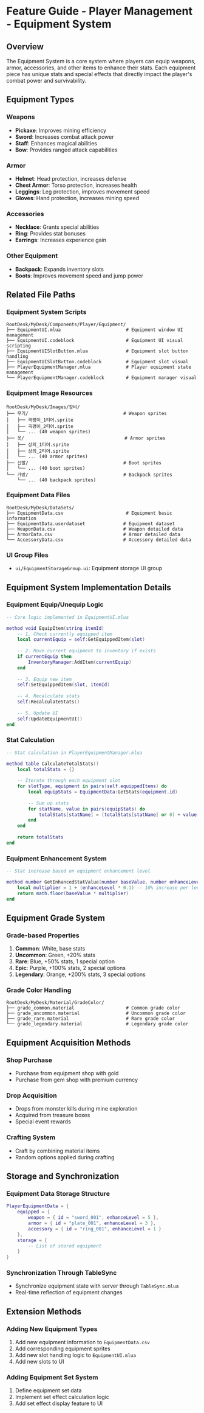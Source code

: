 # Feature Guide - Player Management - Equipment System

## Overview
The Equipment System is a core system where players can equip weapons, armor, accessories, and other items to enhance their stats. Each equipment piece has unique stats and special effects that directly impact the player's combat power and survivability.

## Equipment Types

### Weapons
- **Pickaxe**: Improves mining efficiency
- **Sword**: Increases combat attack power
- **Staff**: Enhances magical abilities
- **Bow**: Provides ranged attack capabilities

### Armor
- **Helmet**: Head protection, increases defense
- **Chest Armor**: Torso protection, increases health  
- **Leggings**: Leg protection, improves movement speed
- **Gloves**: Hand protection, increases mining speed

### Accessories
- **Necklace**: Grants special abilities
- **Ring**: Provides stat bonuses
- **Earrings**: Increases experience gain

### Other Equipment
- **Backpack**: Expands inventory slots
- **Boots**: Improves movement speed and jump power

## Related File Paths

### Equipment System Scripts
```
RootDesk/MyDesk/Components/Player/Equipment/
├── EquipmentUI.mlua                        # Equipment window UI management
├── EquipmentUI.codeblock                   # Equipment UI visual scripting
├── EquipmentUISlotButton.mlua              # Equipment slot button handling
├── EquipmentUISlotButton.codeblock         # Equipment slot visual
├── PlayerEquipmentManager.mlua             # Player equipment state management
└── PlayerEquipmentManager.codeblock        # Equipment manager visual
```

### Equipment Image Resources
```
RootDesk/MyDesk/Images/장비/
├── 무기/                                   # Weapon sprites
│   ├── 곡괭이_1티어.sprite
│   ├── 곡괭이_2티어.sprite
│   └── ... (40 weapon sprites)
├── 옷/                                     # Armor sprites  
│   ├── 상의_1티어.sprite
│   ├── 상의_2티어.sprite
│   └── ... (40 armor sprites)
├── 신발/                                   # Boot sprites
│   └── ... (40 boot sprites)
└── 가방/                                   # Backpack sprites
    └── ... (40 backpack sprites)
```

### Equipment Data Files
```
RootDesk/MyDesk/DataSets/
├── EquipmentData.csv                       # Equipment basic information
├── EquipmentData.userdataset              # Equipment dataset
├── WeaponData.csv                         # Weapon detailed data
├── ArmorData.csv                          # Armor detailed data
└── AccessoryData.csv                      # Accessory detailed data
```

### UI Group Files
- `ui/EquipmentStorageGroup.ui`: Equipment storage UI group

## Equipment System Implementation Details

### Equipment Equip/Unequip Logic
```lua
-- Core logic implemented in EquipmentUI.mlua

method void EquipItem(string itemId)
    -- 1. Check currently equipped item
    local currentEquip = self:GetEquippedItem(slot)
    
    -- 2. Move current equipment to inventory if exists
    if currentEquip then
        InventoryManager:AddItem(currentEquip)
    end
    
    -- 3. Equip new item
    self:SetEquippedItem(slot, itemId)
    
    -- 4. Recalculate stats
    self:RecalculateStats()
    
    -- 5. Update UI
    self:UpdateEquipmentUI()
end
```

### Stat Calculation
```lua
-- Stat calculation in PlayerEquipmentManager.mlua

method table CalculateTotalStats()
    local totalStats = {}
    
    -- Iterate through each equipment slot
    for slotType, equipment in pairs(self.equippedItems) do
        local equipStats = EquipmentData:GetStats(equipment.id)
        
        -- Sum up stats
        for statName, value in pairs(equipStats) do
            totalStats[statName] = (totalStats[statName] or 0) + value
        end
    end
    
    return totalStats
end
```

### Equipment Enhancement System
```lua
-- Stat increase based on equipment enhancement level

method number GetEnhancedStatValue(number baseValue, number enhanceLevel)
    local multiplier = 1 + (enhanceLevel * 0.1) -- 10% increase per level
    return math.floor(baseValue * multiplier)
end
```

## Equipment Grade System

### Grade-based Properties
1. **Common**: White, base stats
2. **Uncommon**: Green, +20% stats
3. **Rare**: Blue, +50% stats, 1 special option
4. **Epic**: Purple, +100% stats, 2 special options  
5. **Legendary**: Orange, +200% stats, 3 special options

### Grade Color Handling
```
RootDesk/MyDesk/Material/GradeColor/
├── grade_common.material                   # Common grade color
├── grade_uncommon.material                 # Uncommon grade color
├── grade_rare.material                     # Rare grade color
└── grade_legendary.material                # Legendary grade color
```

## Equipment Acquisition Methods

### Shop Purchase
- Purchase from equipment shop with gold
- Purchase from gem shop with premium currency

### Drop Acquisition  
- Drops from monster kills during mine exploration
- Acquired from treasure boxes
- Special event rewards

### Crafting System
- Craft by combining material items
- Random options applied during crafting

## Storage and Synchronization

### Equipment Data Storage Structure
```lua
PlayerEquipmentData = {
    equipped = {
        weapon = { id = "sword_001", enhanceLevel = 5 },
        armor = { id = "plate_001", enhanceLevel = 3 },
        accessory = { id = "ring_001", enhanceLevel = 1 }
    },
    storage = {
        -- List of stored equipment
    }
}
```

### Synchronization Through TableSync
- Synchronize equipment state with server through `TableSync.mlua`
- Real-time reflection of equipment changes

## Extension Methods

### Adding New Equipment Types
1. Add new equipment information to `EquipmentData.csv`
2. Add corresponding equipment sprites
3. Add new slot handling logic to `EquipmentUI.mlua`
4. Add new slots to UI

### Adding Equipment Set System
1. Define equipment set data
2. Implement set effect calculation logic
3. Add set effect display feature to UI
